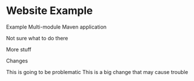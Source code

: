 # Website Example
Example Multi-module Maven application

Not sure what to do there

More stuff

Changes

This is going to be problematic
This is a big change that may cause trouble